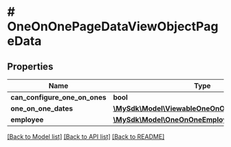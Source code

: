 # # OneOnOnePageDataViewObjectPageData

## Properties

Name | Type | Description | Notes
------------ | ------------- | ------------- | -------------
**can_configure_one_on_ones** | **bool** |  | [optional]
**one_on_one_dates** | [**\MySdk\Model\ViewableOneOnOneDateDataObject[]**](ViewableOneOnOneDateDataObject.md) |  | [optional]
**employee** | [**\MySdk\Model\OneOnOneEmployeeDataViewObject**](OneOnOneEmployeeDataViewObject.md) |  | [optional]

[[Back to Model list]](../../README.md#models) [[Back to API list]](../../README.md#endpoints) [[Back to README]](../../README.md)
